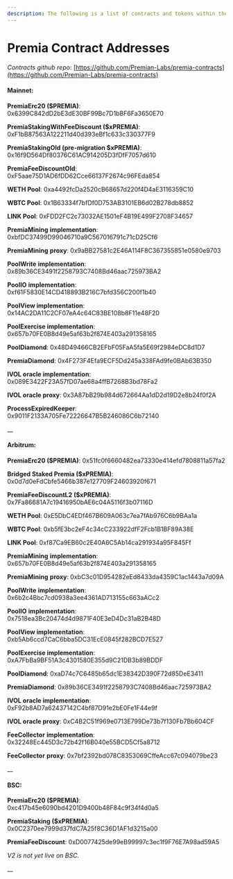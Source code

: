 ```yaml
---
description: The following is a list of contracts and tokens within the Premia ecosystem.
---
```


# Premia Contract Addresses

_Contracts github repo_: [https://github.com/Premian-Labs/premia-contracts](https://github.com/Premian-Labs/premia-contracts)

#### Mainnet:

**PremiaErc20 ($PREMIA)**: 0x6399C842dD2bE3dE30BF99Bc7D1bBF6Fa3650E70

**PremiaStakingWithFeeDiscount ($xPREMIA)**: 0xF1bB87563A122211d40d393eBf1c633c330377F9

**PremiaStakingOld (pre-migration $xPREMIA)**: 0x16f9D564Df80376C61AC914205D3fDfF7057d610

**PremiaFeeDiscountOld**: 0xF5aae75D1AD6fDD62Cce66137F2674c96FEda854

**WETH Pool**: 0xa4492fcDa2520cB68657d220f4D4aE3116359C10

**WBTC Pool**: 0x1B63334f7bfDf0D753AB3101EB6d02B278db8852

**LINK Pool**: 0xFDD2FC2c73032AE1501eF4B19E499F2708F34657

**PremiaMining** **implementation**: 0xbfDC37499D99046710a9C567016791c71cD25Cf6

**PremiaMining** **proxy**: 0x9aBB27581c2E46A114F8C367355851e0580e9703

**PoolWrite** **implementation**: 0x89b36CE3491f2258793C7408Bd46aac725973BA2

**PoolIO** **implementation**: 0xf61F5830E14CD418893B216C7bfd356C200f1b40

**PoolView implementation**: 0x14AC2DA11C2CF07eA4c64C83BE108b8F11e48F20

**PoolExercise implementation**: 0x657b70FE0B8d49e5af63b2f874E403a291358165

**PoolDiamond**: 0x48D49466CB2EFbF05FaA5fa5E69f2984eDC8d1D7

**PremiaDiamond**: 0x4F273F4Efa9ECF5Dd245a338FAd9fe0BAb63B350

**IVOL oracle implementation**: 0x089E3422F23A57fD07ae68a4ffB7268B3bd78Fa2

**IVOL oracle proxy**: 0x3A87bB29b984d672664Aa1dD2d19D2e8b24f0f2A

**ProcessExpiredKeeper**: 0x9011F2133A705Fe72226647B5B246086C6b72140

__

#### Arbitrum:

**PremiaErc20 ($PREMIA)**: 0x51fc0f6660482ea73330e414efd7808811a57fa2

**Bridged Staked Premia ($xPREMIA)**: 0x0d7d0eFdCbfe5466b387e127709F24603920f671

**PremiaFeeDiscountL2 ($xPREMIA)**: 0x7Fa86681A7c19416950bAE6c04A5116f3b07116D

**WETH Pool**: 0xE5DbC4EDf467B609A063c7ea7fAb976C6b9BAa1a

**WBTC Pool**: 0xb5fE3bc2eF4c34cC233922dfF2Fcb1B1BF89A38E

**LINK Pool**: 0xf87Ca9EB60c2E40A6C5Ab14ca291934a95F845Ff

**PremiaMining** **implementation**: 0x657b70FE0B8d49e5af63b2f874E403a291358165

**PremiaMining** **proxy**: 0xbC3c01D954282eEd8433da4359C1ac1443a7d09A

**PoolWrite** **implementation**: 0x6b2c4Bbc7cd0938a3ee4361AD713155c663aACc2

**PoolIO** **implementation**: 0x7518ea3Bc20474d4d9871F40E3eD4Dc31aB2B48D

**PoolView implementation**: 0xb5Ab6ccd7CaC6bba5DC31EcE0845f282BCD7E527

**PoolExercise implementation**: 0xA7FbBa9BF51A3c4301580E355d9C21DB3b89BDDF

**PoolDiamond**: 0xaD74c7C6485b65dc1E38342D390F72d85DeE3411

**PremiaDiamond**: 0x89b36CE3491f2258793C7408Bd46aac725973BA2

**IVOL oracle implementation**: 0xF92b8AD7a62437142C4bf87D91e2bE0Fe1F44e9f

**IVOL oracle proxy**: 0xC4B2C51f969e0713E799De73b7f130Fb7Bb604CF

**FeeCollector** **implementation**: 0x32248Ec445D3c72b42f16B040e55BCD5Cf5a8712

**FeeCollector** **proxy**: 0x7bf2392bd078C8353069CffeAcc67c094079be23

__

#### BSC:

**PremiaErc20 ($PREMIA)**: 0xc417b45e6090bd4201D9400b48F84c9f34f4d0a5

**PremiaStaking ($xPREMIA)**: 0x0C2370ee7999d37fdC7A25f8C36D1AF1d3215a00

**PremiaFeeDiscount**: 0xD0077425de99eB99997c3ec1f9F76E7A98ad59A5

_V2 is not yet live on BSC._

__
